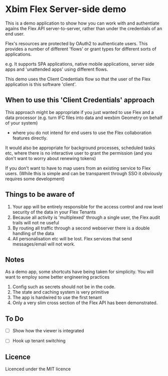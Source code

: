 # Xbim Flex Server-side demo

This is a demo application to show how you can work with and authentiate agains the Flex API server-to-server, rather than under the credentials of an end user.

Flex's resources are protected by OAuth2 to authenticate users. This provides a number of different 'flows' or grant types for different sorts of applications.

e.g. It supports SPA applications, native mobile applications, server side apps and 'unattended apps' using different flows.

This demo uses the Client Credentials flow so that the user of the Flex application is this software 'client'. 

## When to use this 'Client Credentials' approach

This approach might be appropriate if you just wanted to use Flex and a data processor (e.g. turn IFC files into data and wexbim Geometry on behalf of your system) 
- where you do not intend for end users to use the Flex collaboration features directly. 

It would also be appropriate for background processes, scheduled tasks etc, where there is no interactive user to grant the permission (and you don't want to worry about renewing tokens)

If you don't want to have to map users from an existing service to Flex users. (While this is simple and can be transparent through SSO it obviously requires some development)

## Things to be aware of

1. Your app will be entirely responsible for the access control and row level security of the data in your Flex Tenants
2. Because all activity is 'multiplexed' through a single user, the Flex audit trails will not ne useful
3. By routing all traffic through a second webserver there is a double handling of the data
4. All personalisation etc will be lost. Flex services that send messages/email will not work.

## Notes

As a demo app, some shortcuts have being taken for simplicity. You will want to employ some better engineering practices

1. Config such as secrets should not be in the code.
2. The state and caching system is very primitive
3. The app is hardwired to use the first tenant
4. Only a very slim cross section of the Flex API has been demonstrated.

## To Do

- [ ] Show how the viewer is integrated
- [ ] Hook up tenant switching


## Licence

Licenced under the MIT licence